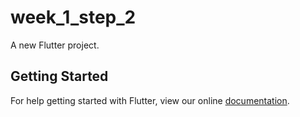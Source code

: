 # week_1_step_2

A new Flutter project.

## Getting Started

For help getting started with Flutter, view our online
[documentation](https://flutter.io/).
